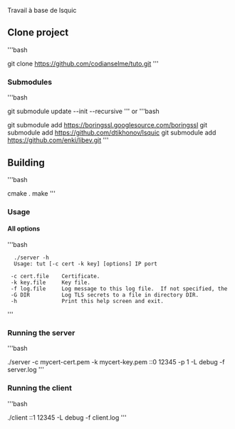 
Travail à base de lsquic

## Clone project 

'''bash

 git clone https://github.com/codianselme/tuto.git
'''

### Submodules

'''bash

 git submodule update --init --recursive 
'''
 or 
'''bash

 git submodule add https://boringssl.googlesource.com/boringssl
 git submodule add https://github.com/dtikhonov/lsquic
 git submodule add https://github.com/enki/libev.git
'''

## Building

'''bash

 cmake .
 make
'''

### Usage

#### All options

'''bash

      ./server -h
      Usage: tut [-c cert -k key] [options] IP port
  
     -c cert.file    Certificate.
     -k key.file     Key file.
     -f log.file     Log message to this log file.  If not specified, the
     -G DIR          Log TLS secrets to a file in directory DIR.
     -h              Print this help screen and exit.
'''

### Running the server

'''bash

 ./server -c mycert-cert.pem -k mycert-key.pem ::0 12345 -p 1 -L debug -f server.log
'''

### Running the client

'''bash

 ./client ::1 12345 -L debug -f client.log
'''
